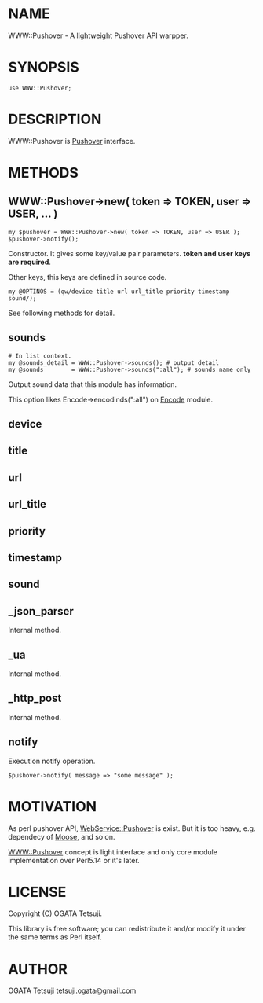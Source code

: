 # NAME

WWW::Pushover - A lightweight Pushover API warpper.

# SYNOPSIS

    use WWW::Pushover;

# DESCRIPTION

WWW::Pushover is [Pushover](http://www.pushover.net/) interface.

# METHODS

## WWW::Pushover->new( token => TOKEN, user => USER, ... )

    my $pushover = WWW::Pushover->new( token => TOKEN, user => USER );
    $pushover->notify();

Constructor. It gives some key/value pair parameters.
__token and user keys are required__.

Other keys, this keys are defined in source code.

    my @OPTINOS = (qw/device title url url_title priority timestamp sound/);

See following methods for detail.

## sounds

    # In list context.
    my @sounds_detail = WWW::Pushover->sounds(); # output detail
    my @sounds        = WWW::Pushover->sounds(":all"); # sounds name only

Output sound data that this module has information.

This option likes Encode->encodinds(":all") on [Encode](http://search.cpan.org/perldoc?Encode) module.

## device

## title

## url

## url\_title

## priority

## timestamp

## sound

## \_json\_parser

Internal method.

## \_ua

Internal method.

## \_http\_post

Internal method.

## notify

Execution notify operation.

    $pushover->notify( message => "some message" );

# MOTIVATION

As perl pushover API, [WebService::Pushover](http://search.cpan.org/perldoc?WebService::Pushover) is exist.
But it is too heavy, e.g. dependecy of [Moose](http://search.cpan.org/perldoc?Moose), and so on.

[WWW::Pushover](http://search.cpan.org/perldoc?WWW::Pushover) concept is light interface and only core module implementation
over Perl5.14 or it's later.

# LICENSE

Copyright (C) OGATA Tetsuji.

This library is free software; you can redistribute it and/or modify
it under the same terms as Perl itself.

# AUTHOR

OGATA Tetsuji <tetsuji.ogata@gmail.com>
